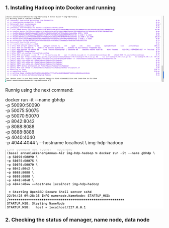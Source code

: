 ### 1. Installing Hadoop into Docker and running

![Hadoop installing](https://github.com/Annassie/BigData-Hadoop/blob/Anna_Niukkanen_task_1/Anna_Niukkanen_task_1/images/hadoop_installing.png)

Runnig using the next command:

docker run -it --name gbhdp \
               -p 50090:50090 \
               -p 50075:50075 \
               -p 50070:50070 \
               -p 8042:8042 \
               -p 8088:8088 \
               -p 8888:8888 \
               -p 4040:4040 \
               -p 4044:4044 \ --hostname localhost \ img-hdp-hadoop


![Hadoop running](https://github.com/Annassie/BigData-Hadoop/blob/Anna_Niukkanen_task_1/Anna_Niukkanen_task_1/images/hadoop_running.png)

### 2. Checking the status of manager, name node, data node
